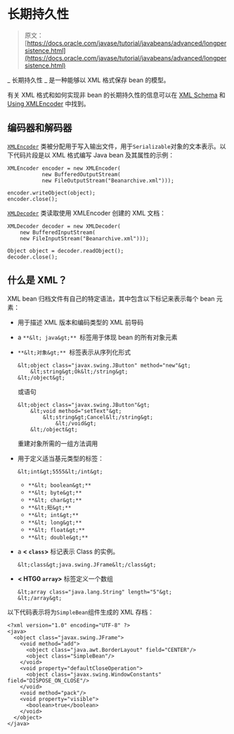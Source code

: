 # 长期持久性

> 原文： [https://docs.oracle.com/javase/tutorial/javabeans/advanced/longpersistence.html](https://docs.oracle.com/javase/tutorial/javabeans/advanced/longpersistence.html)

_ 长期持久性 _ 是一种能够以 XML 格式保存 bean 的模型。

有关 XML 格式和如何实现非 bean 的长期持久性的信息可以在 [XML Schema](http://www.oracle.com/technetwork/java/persistence3-139471.html) 和 [Using XMLEncoder](http://www.oracle.com/technetwork/java/persistence4-140124.html) 中找到。

## 编码器和解码器

[`XMLEncoder`](https://docs.oracle.com/javase/8/docs/api/java/beans/XMLEncoder.html) 类被分配用于写入输出文件，用于`Serializable`对象的文本表示。以下代码片段是以 XML 格式编写 Java bean 及其属性的示例：

```
XMLEncoder encoder = new XMLEncoder(
           new BufferedOutputStream(
           new FileOutputStream("Beanarchive.xml")));

encoder.writeObject(object);
encoder.close(); 

```

[`XMLDecoder`](https://docs.oracle.com/javase/8/docs/api/java/beans/XMLDecoder.html) 类读取使用 XMLEncoder 创建的 XML 文档：

```
XMLDecoder decoder = new XMLDecoder(
    new BufferedInputStream(
    new FileInputStream("Beanarchive.xml")));

Object object = decoder.readObject();
decoder.close();

```

## 什么是 XML？

XML bean 归档文件有自己的特定语法，其中包含以下标记来表示每个 bean 元素：

*   用于描述 XML 版本和编码类型的 XML 前导码
*   a `**&lt; java&gt;** `标签用于体现 bean 的所有对象元素
*   `**&lt;对象&gt;** `标签表示从序列化形式

    ```
    &lt;object class="javax.swing.JButton" method="new"&gt;
        &lt;string&gt;Ok&lt;/string&gt;
    &lt;/object&gt;

    ```

    或语句

    ```
    &lt;object class="javax.swing.JButton"&gt;
        &lt;void method="setText"&gt;
            &lt;string&gt;Cancel&lt;/string&gt;
                &lt;/void&gt;
        &lt;/object&gt;

    ```

    重建对象所需的一组方法调用
*   用于定义适当基元类型的标签：

    ```
    &lt;int&gt;5555&lt;/int&gt;

    ```

    *   `**&lt; boolean&gt;**`
    *   `**&lt; byte&gt;**`
    *   `**&lt; char&gt;**`
    *   `**&lt;短&gt;**`
    *   `**&lt; int&gt;**`
    *   `**&lt; long&gt;**`
    *   `**&lt; float&gt;**`
    *   `**&lt; double&gt;**`
*   a **&lt; `class`&gt;** 标记表示 Class 的实例。

    ```
    &lt;class&gt;java.swing.JFrame&lt;/class&gt;

    ```

*   **&lt; HTG0 `array`&gt;** 标签定义一个数组

    ```
    &lt;array class="java.lang.String" length="5"&gt;
    &lt;/array&gt;

    ```

以下代码表示将为`SimpleBean`组件生成的 XML 存档：

```
<?xml version="1.0" encoding="UTF-8" ?>
<java>
  <object class="javax.swing.JFrame">
    <void method="add">
      <object class="java.awt.BorderLayout" field="CENTER"/>
      <object class="SimpleBean"/>
    </void>
    <void property="defaultCloseOperation">
      <object class="javax.swing.WindowConstants" field="DISPOSE_ON_CLOSE"/>
    </void>
    <void method="pack"/>
    <void property="visible">
      <boolean>true</boolean>
    </void>
  </object>
</java>

```